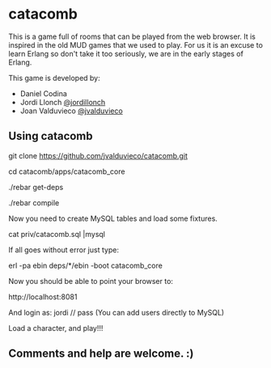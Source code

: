 catacomb
========
This is a game full of rooms that can be played from the web browser. It is inspired in the old MUD games that we used to play.
For us it is an excuse to learn Erlang so don't take it too seriously, we are in the early stages of Erlang. 

This game is developed by:

* Daniel Codina
* Jordi Llonch [@jordillonch](https://twitter.com/jordillonch)
* Joan Valduvieco [@jvalduvieco](https://twitter.com/jvalduvieco)


## Using catacomb


git clone https://github.com/jvalduvieco/catacomb.git

cd catacomb/apps/catacomb_core

./rebar get-deps

./rebar compile

Now you need to create MySQL tables and load some fixtures.

cat priv/catacomb.sql |mysql

If all goes without error just type:

erl -pa ebin deps/*/ebin -boot catacomb_core

Now you should be able to point your browser to: 

http://localhost:8081

And login as:
jordi // pass
(You can add users directly to MySQL)

Load a character, and play!!!

## Comments and help are welcome. :)